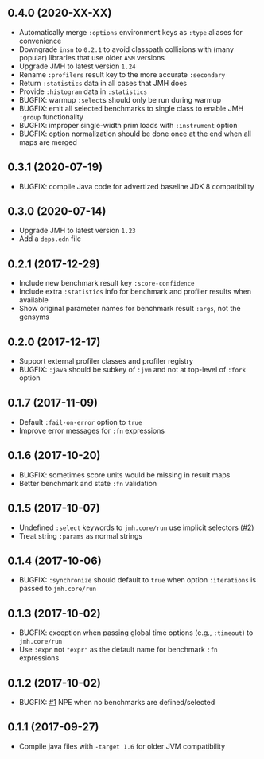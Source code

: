 ## 0.4.0 (2020-XX-XX)

* Automatically merge `:options` environment keys as `:type` aliases for convenience
* Downgrade `insn` to `0.2.1` to avoid classpath collisions with (many popular) libraries that use older `ASM` versions
* Upgrade JMH to latest version `1.24`
* Rename `:profilers` result key to the more accurate `:secondary`
* Return `:statistics` data in all cases that JMH does
* Provide `:histogram` data in `:statistics`
* BUGFIX: warmup `:select`s should only be run during warmup
* BUGFIX: emit all selected benchmarks to single class to enable JMH `:group` functionality
* BUGFIX: improper single-width prim loads with `:instrument` option
* BUGFIX: option normalization should be done once at the end when all maps are merged

## 0.3.1 (2020-07-19)

* BUGFIX: compile Java code for advertized baseline JDK 8 compatibility

## 0.3.0 (2020-07-14)

* Upgrade JMH to latest version `1.23`
* Add a `deps.edn` file

## 0.2.1 (2017-12-29)

* Include new benchmark result key `:score-confidence`
* Include extra `:statistics` info for benchmark and profiler results when available
* Show original parameter names for benchmark result `:args`, not the gensyms

## 0.2.0 (2017-12-17)

* Support external profiler classes and profiler registry
* BUGFIX: `:java` should be subkey of `:jvm` and not at top-level of `:fork` option

## 0.1.7 (2017-11-09)

* Default `:fail-on-error` option to `true`
* Improve error messages for `:fn` expressions

## 0.1.6 (2017-10-20)

* BUGFIX: sometimes score units would be missing in result maps
* Better benchmark and state `:fn` validation

## 0.1.5 (2017-10-07)

* Undefined `:select` keywords to `jmh.core/run` use implicit selectors ([#2][issue2])
* Treat string `:params` as normal strings

## 0.1.4 (2017-10-06)

* BUGFIX: `:synchronize` should default to `true` when option `:iterations` is passed to `jmh.core/run`

## 0.1.3 (2017-10-02)

* BUGFIX: exception when passing global time options (e.g., `:timeout`) to `jmh.core/run`
* Use `:expr` not `"expr"` as the default name for benchmark `:fn` expressions

## 0.1.2 (2017-10-02)

* BUGFIX: [#1][issue1] NPE when no benchmarks are defined/selected

## 0.1.1 (2017-09-27)

* Compile java files with `-target 1.6` for older JVM compatibility



[issue1]:  https://github.com/jgpc42/jmh-clojure/issues/1
[issue2]:  https://github.com/jgpc42/jmh-clojure/issues/2
